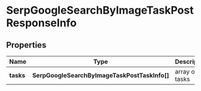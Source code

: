 # SerpGoogleSearchByImageTaskPostResponseInfo

## Properties

| Name | Type | Description | Notes |
|------------ | ------------- | ------------- | -------------|
**tasks** | **SerpGoogleSearchByImageTaskPostTaskInfo[]** | array of tasks |[optional]|
